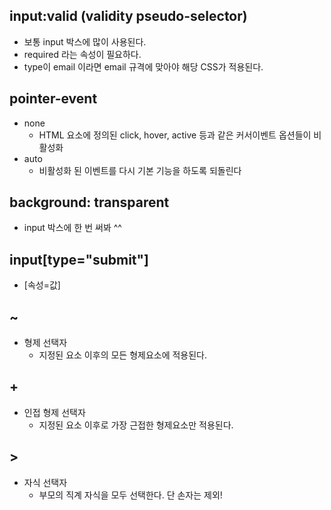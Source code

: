 ## input:valid (validity pseudo-selector)
 - 보통 input 박스에 많이 사용된다.
 - required 라는 속성이 필요하다.
 - type이 email 이라면 email 규격에 맞아야 해당 CSS가 적용된다.

## pointer-event
 - none
    + HTML 요소에 정의된 click, hover, active 등과 같은 커서이벤트 옵션들이 비활성화
 - auto
    + 비활성화 된 이벤트를 다시 기본 기능을 하도록 되돌린다

## background: transparent
 - input 박스에 한 번 써봐 ^^

## input[type="submit"]
 - [속성=값]

## ~
 - 형제 선택자
    + 지정된 요소 이후의 모든 형제요소에 적용된다.
## +
 - 인접 형제 선택자
    + 지정된 요소 이후로 가장 근접한 형제요소만 적용된다.

## >
 - 자식 선택자
    + 부모의 직계 자식을 모두 선택한다. 단 손자는 제외!